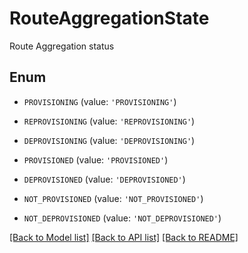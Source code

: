 # RouteAggregationState

Route Aggregation status

## Enum

* `PROVISIONING` (value: `'PROVISIONING'`)

* `REPROVISIONING` (value: `'REPROVISIONING'`)

* `DEPROVISIONING` (value: `'DEPROVISIONING'`)

* `PROVISIONED` (value: `'PROVISIONED'`)

* `DEPROVISIONED` (value: `'DEPROVISIONED'`)

* `NOT_PROVISIONED` (value: `'NOT_PROVISIONED'`)

* `NOT_DEPROVISIONED` (value: `'NOT_DEPROVISIONED'`)

[[Back to Model list]](../README.md#documentation-for-models) [[Back to API list]](../README.md#documentation-for-api-endpoints) [[Back to README]](../README.md)


